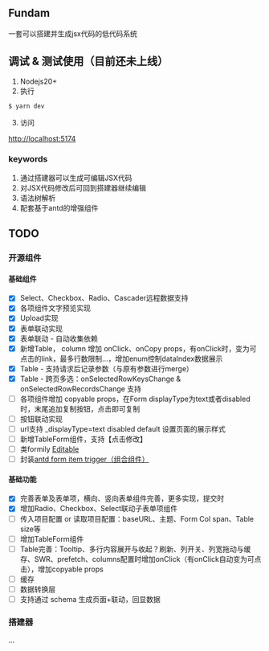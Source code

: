 ## Fundam
一套可以搭建并生成jsx代码的低代码系统

## 调试 & 测试使用（目前还未上线）

1. Nodejs20+
2. 执行

```bash
$ yarn dev
```

3. 访问

[http://localhost:5174](http://localhost:5174)

### keywords

1. 通过搭建器可以生成可编辑JSX代码
2. 对JSX代码修改后可回到搭建器继续编辑
3. 语法树解析
4. 配套基于antd的增强组件

## TODO

### 开源组件

#### 基础组件

- [x] Select、Checkbox、Radio、Cascader远程数据支持
- [x] 各项组件文字预览实现
- [x] Upload实现
- [x] 表单联动实现
- [x] 表单联动 - 自动收集依赖
- [x] 新增Table， column 增加 onClick、onCopy props，有onClick时，变为可点击的link，最多行数限制...，增加enum控制dataIndex数据展示
- [x] Table - 支持请求后记录参数（与原有参数进行merge）
- [x] Table - 跨页多选：onSelectedRowKeysChange & onSelectedRowRecordsChange 支持
- [ ] 各项组件增加 copyable props，在Form displayType为text或者disabled时，末尾追加复制按钮，点击即可复制
- [ ] 按钮联动实现
- [ ] url支持 _displayType=text disabled default 设置页面的展示样式
- [ ] 新增TableForm组件，支持【点击修改】
- [ ] 类formily [Editable](https://antd.formilyjs.org/components/editable)
- [ ] 封装[antd form item trigger（组合组件）](https://ant.design/components/form-cn#components-form-demo-customized-form-controls)

#### 基础功能

- [x] 完善表单及表单项，横向、竖向表单组件完善，更多实现，提交时
- [x] 增加Radio、Checkbox、Select联动子表单项组件
- [ ] 传入项目配置 or 读取项目配置：baseURL、主题、Form Col span、Table size等
- [ ] 增加TableForm组件
- [ ] Table完善：Tooltip、多行内容展开与收起？刷新、列开关、列宽拖动与缓存、SWR、prefetch、columns配置时增加onClick（有onClick自动变为可点击），增加copyable props
- [ ] 缓存
- [ ] 数据转换层
- [ ] 支持通过 schema 生成页面+联动，回显数据

### 搭建器

...
